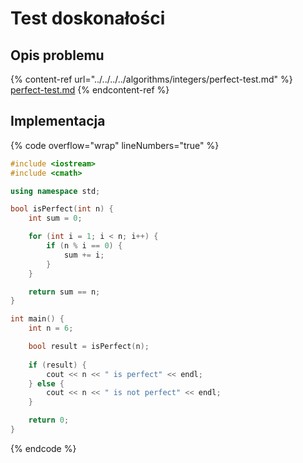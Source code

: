 # Test doskonałości

## Opis problemu

{% content-ref url="../../../../algorithms/integers/perfect-test.md" %}
[perfect-test.md](../../../../algorithms/integers/perfect-test.md)
{% endcontent-ref %}

## Implementacja

{% code overflow="wrap" lineNumbers="true" %}
```cpp
#include <iostream>
#include <cmath>

using namespace std;

bool isPerfect(int n) {
    int sum = 0;

    for (int i = 1; i < n; i++) {
        if (n % i == 0) {
            sum += i;
        }
    }

    return sum == n;
}

int main() {
    int n = 6;

    bool result = isPerfect(n);
    
    if (result) {
        cout << n << " is perfect" << endl;
    } else {
        cout << n << " is not perfect" << endl;
    }

    return 0;
}
```
{% endcode %}
